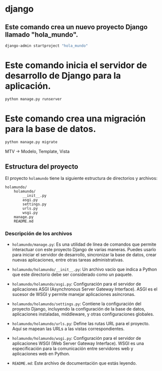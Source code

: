 # django 
## Este comando crea un nuevo proyecto Django llamado "hola_mundo".
```bash
django-admin startproject "hola_mundo"
```
# Este comando inicia el servidor de desarrollo de Django para la aplicación.
```bash
python manage.py runserver
```
# Este comando crea una migración para la base de datos.
```bash
python manage.py migrate
```


MTV -> Modelo, Template, Vista

## Estructura del proyecto

El proyecto `holamundo` tiene la siguiente estructura de directorios y archivos:

```
holamundo/
    holamundo/
        __init__.py
        asgi.py
        settings.py
        urls.py
        wsgi.py
    manage.py
    README.md
```

### Descripción de los archivos

- `holamundo/manage.py`: Es una utilidad de línea de comandos que permite interactuar con este proyecto Django de varias maneras. Puedes usarlo para iniciar el servidor de desarrollo, sincronizar la base de datos, crear nuevas aplicaciones, entre otras tareas administrativas.

- `holamundo/holamundo/__init__.py`: Un archivo vacío que indica a Python que este directorio debe ser considerado como un paquete.

- `holamundo/holamundo/asgi.py`: Configuración para el servidor de aplicaciones ASGI (Asynchronous Server Gateway Interface). ASGI es el sucesor de WSGI y permite manejar aplicaciones asíncronas.

- `holamundo/holamundo/settings.py`: Contiene la configuración del proyecto Django, incluyendo la configuración de la base de datos, aplicaciones instaladas, middleware, y otras configuraciones globales.

- `holamundo/holamundo/urls.py`: Define las rutas URL para el proyecto. Aquí se mapean las URLs a las vistas correspondientes.

- `holamundo/holamundo/wsgi.py`: Configuración para el servidor de aplicaciones WSGI (Web Server Gateway Interface). WSGI es una especificación para la comunicación entre servidores web y aplicaciones web en Python.

- `README.md`: Este archivo de documentación que estás leyendo.
